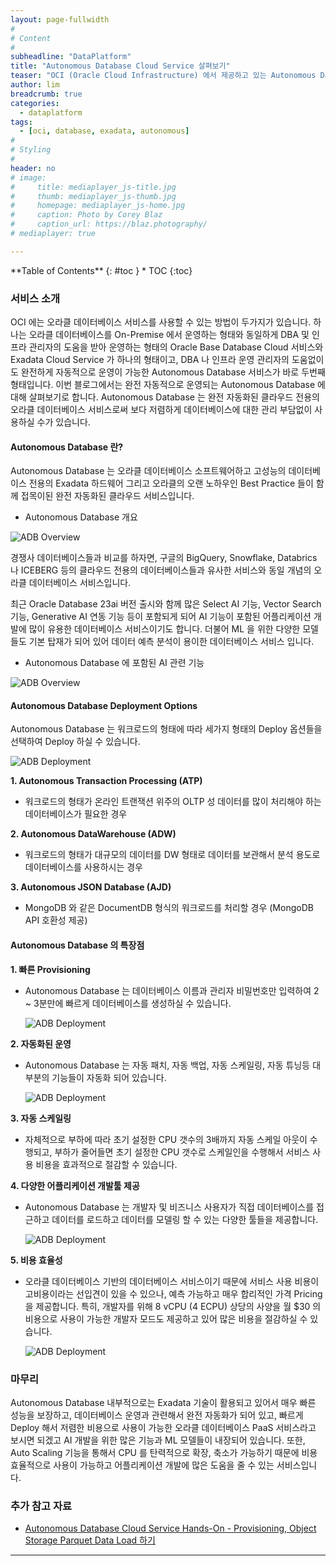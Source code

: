 ```yaml
---
layout: page-fullwidth
#
# Content
#
subheadline: "DataPlatform"
title: "Autonomous Database Cloud Service 살펴보기"
teaser: "OCI (Oracle Cloud Infrastructure) 에서 제공하고 있는 Autonomous Database Cloud Service 에 대해 알아봅니다."
author: lim
breadcrumb: true
categories:
  - dataplatform
tags:
  - [oci, database, exadata, autonomous]
#
# Styling
#
header: no
# image:
#     title: mediaplayer_js-title.jpg
#     thumb: mediaplayer_js-thumb.jpg
#     homepage: mediaplayer_js-home.jpg
#     caption: Photo by Corey Blaz
#     caption_url: https://blaz.photography/
# mediaplayer: true

---
```


<div class="panel radius" markdown="1">
**Table of Contents**
{: #toc }
*  TOC
{:toc}
</div>

### 서비스 소개
OCI 에는 오라클 데이터베이스 서비스를 사용할 수 있는 방법이 두가지가 있습니다. 하나는 오라클 데이터베이스를 On-Premise 에서 운영하는 형태와 동일하게 DBA 및 인프라 관리자의 도움을 받아 운영하는 형태의 Oracle Base Database Cloud 서비스와 Exadata Cloud Service 가 하나의 형태이고, DBA 나 인프라 운영 관리자의 도움없이도 완전하게 자동적으로 운영이 가능한 Autonomous Database 서비스가 바로 두번째 형태입니다. 이번 블로그에서는 완전 자동적으로 운영되는 Autonomous Database 에 대해 살펴보기로 합니다.
Autonomous Database 는 완전 자동화된 클라우드 전용의 오라클 데이터베이스 서비스로써 보다 저렴하게 데이터베이스에 대한 관리 부담없이 사용하실 수가 있습니다.

#### Autonomous Database 란?
Autonomous Database 는 오라클 데이터베이스 소프트웨어하고 고성능의 데이터베이스 전용의 Exadata 하드웨어 그리고 오라클의 오랜 노하우인 Best Practice 들이 함께 접목이된 완전 자동화된 클라우드 서비스입니다.

* Autonomous Database 개요

![ADB Overview](/assets/img/dataplatform/2025/blog/oci_adb_overview_01.png " ")

경쟁사 데이터베이스들과 비교를 하자면, 구글의 BigQuery, Snowflake, Databrics 나 ICEBERG 등의 클라우드 전용의 데이터베이스들과 유사한 서비스와 동일 개념의 오라클 데이터베이스 서비스입니다.

최근 Oracle Database 23ai 버전 출시와 함께 많은 Select AI 기능, Vector Search 기능, Generative AI 연동 기능 등이 포함되게 되어 AI 기능이 포함된 어플리케이션 개발에 많이 유용한 데이터베이스 서비스이기도 합니다. 더불어 ML 을 위한 다양한 모델들도 기본 탑재가 되어 있어 데이터 예측 분석이 용이한 데이터베이스 서비스 입니다.

* Autonomous Database 에 포함된 AI 관련 기능

![ADB Overview](/assets/img/dataplatform/2025/blog/oci_adb_overview-ai_02.png " ")

#### Autonomous Database Deployment Options

Autonomous Database 는 워크로드의 형태에 따라 세가지 형태의 Deploy 옵션들을 선택하여 Deploy 하실 수 있습니다.

![ADB Deployment](/assets/img/dataplatform/2025/blog/oci_adb_deployment_options_03.png " ")

**1. Autonomous Transaction Processing (ATP)**

- 워크로드의 형태가 온라인 트랜잭션 위주의 OLTP 성 데이터를 많이 처리해야 하는 데이터베이스가 필요한 경우

**2. Autonomous DataWarehouse (ADW)**

- 워크로드의 형태가 대규모의 데이터를 DW 형태로 데이터를 보관해서 분석 용도로 데이터베이스를 사용하시는 경우

**3. Autonomous JSON Database (AJD)**
- MongoDB 와 같은 DocumentDB 형식의 워크로드를 처리할 경우 (MongoDB API 호환성 제공)


#### Autonomous Database 의 특장점

**1. 빠른 Provisioning**
- Autonomous Database 는 데이터베이스 이름과 관리자 비밀번호만 입력하여 2 ~ 3분만에 빠르게 데이터베이스를 생성하실 수 있습니다.

  ![ADB Deployment](/assets/img/dataplatform/2025/blog/oci_adb_provisioning_07.png " ")

**2. 자동화된 운영**
- Autonomous Database 는 자동 패치, 자동 백업, 자동 스케일링, 자동 튜닝등 대부분의 기능들이 자동화 되어 있습니다. 

  ![ADB Deployment](/assets/img/dataplatform/2025/blog/oci_adb_autonomous_features_04.png " ")

**3. 자동 스케일링**
- 자체적으로 부하에 따라 초기 설정한 CPU 갯수의 3배까지 자동 스케일 아웃이 수행되고, 부하가 줄어들면 초기 설정한 CPU 갯수로 스케일인을 수행해서 서비스 사용 비용을 효과적으로 절감할 수 있습니다.

**4. 다양한 어플리케이션 개발툴 제공**
- Autonomous Database 는 개발자 및 비즈니스 사용자가 직접 데이터베이스를 접근하고 데이터를 로드하고 데이터를 모델링 할 수 있는 다양한 툴들을 제공합니다.

  ![ADB Deployment](/assets/img/dataplatform/2025/blog/oci_adb_database_tools_05.png " ")

**5. 비용 효율성**
- 오라클 데이터베이스 기반의 데이터베이스 서비스이기 때문에 서비스 사용 비용이 고비용이라는 선입견이 있을 수 있으나, 예측 가능하고 매우 합리적인 가격 Pricing을 제공합니다.
특히, 개발자를 위해 8 vCPU (4 ECPU) 상당의 사양을 월 $30 의 비용으로 사용이 가능한 개발자 모드도 제공하고 있어 많은 비용을 절감하실 수 있습니다.

  ![ADB Deployment](/assets/img/dataplatform/2025/blog/oci_adb_price_06.png " ") 

### 마무리
Autonomous Database 내부적으로는 Exadata 기술이 활용되고 있어서 매우 빠른 성능을 보장하고, 데이터베이스 운영과 관련해서 완전 자동화가 되어 있고, 빠르게 Deploy 해서 저렴한 비용으로 사용이 가능한 오라클 데이터베이스 PaaS 서비스라고 보시면 되겠고 AI 개발을 위한 많은 기능과 ML 모델들이 내장되어 있습니다. 또한, 
Auto Scaling 기능을 통해서 CPU 를 탄력적으로 확장, 축소가 가능하기 때문에 비용 효율적으로 사용이 가능하고 어플리케이션 개발에 많은 도움을 줄 수 있는 서비스입니다.

### 추가 참고 자료
- [Autonomous Database Cloud Service Hands-On - Provisioning, Object Storage Parquet Data Load 하기](https://the-team-oasis.github.io/dataplatform/oci-adb-hands-on-provisioning-data-load/)

---

